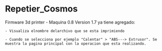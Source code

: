 # Repetier_Cosmos
Firmware 3d printer - Maquina 0.8
Version 1.7  ya tiene agregado:

    - Visualiza elnombre delarchivo que se esta imprimiendo 
    
    - Cuando se selecciona por ejemplo "Calentar" > "ABS---> Extrusor". Se muestra la pagina principal con la operacion que esta realizando.
